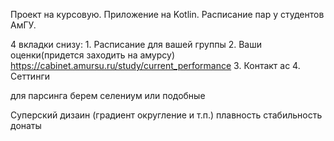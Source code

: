 Проект на курсовую. Приложение на Kotlin. Расписание пар у студентов АмГУ.

4 вкладки снизу:
	1. Расписание для вашей группы
	2. Ваши оценки(придется заходить на амурсу)   https://cabinet.amursu.ru/study/current_performance
	3. Контакт ас
	4. Сеттинги


для парсинга берем селениум или подобные


Суперский дизаин (градиент округление и т.п.)
плавность
стабильность
донаты
